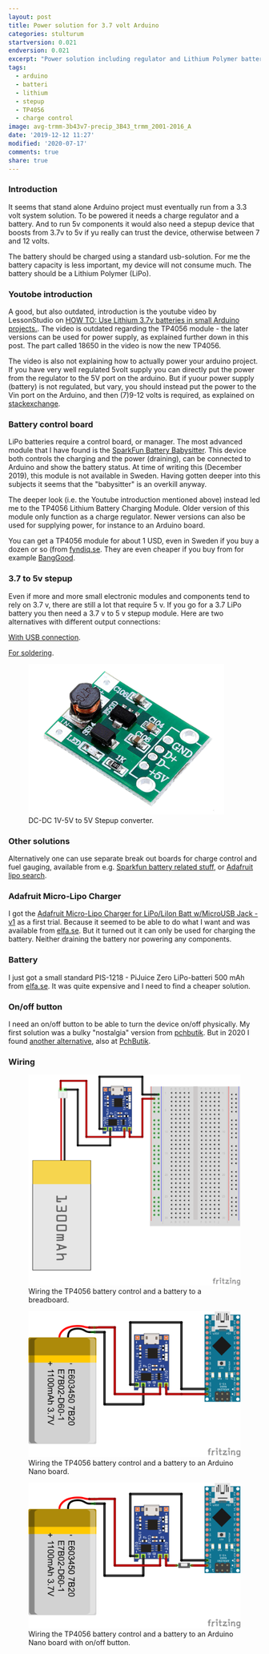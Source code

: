 ```yaml
---
layout: post
title: Power solution for 3.7 volt Arduino
categories: stulturum
startversion: 0.021
endversion: 0.021
excerpt: "Power solution including regulator and Lithium Polymer battery for Arduino"
tags:
  - arduino
  - batteri
  - lithium
  - stepup
  - TP4056
  - charge control
image: avg-trmm-3b43v7-precip_3B43_trmm_2001-2016_A
date: '2019-12-12 11:27'
modified: '2020-07-17'
comments: true
share: true
---
```


### Introduction

It seems that stand alone Arduino project must eventually run from a 3.3 volt system solution. To be powered it needs a charge regulator and a battery. And to run 5v components it would also need a stepup device that boosts from 3.7v to 5v if yu really can trust the device, otherwise between 7 and 12 volts.

The battery should be charged using a standard usb-solution. For me the battery capacity is less important, my device will not consume much. The battery should be a Lithium Polymer (LiPo).

### Youtobe introduction

A good, but also outdated, introduction is the youtube video by LessonStudio on [HOW TO: Use Lithium 3.7v batteries in small Arduino projects.](https://www.youtube.com/watch?v=nh9lEM5L28k). The video is outdated regarding the TP4056 module - the later versions can be used for power supply, as explained further down in this post. The part called 18650 in the video is now the new TP4056.

The video is also not explaining how to actually power your arduino project. If you have very well regulated 5volt supply you can directly put the power from the regulator to the 5V port on the arduino. But if yuour power supply (battery) is not regulated, but vary, you should instead put the power to the Vin port on the Arduino, and then (7)9-12 volts is required, as explained on [stackexchange](https://arduino.stackexchange.com/questions/4458/what-are-the-5v-and-vin-pins-for).

### Battery control board

LiPo batteries require a control board, or manager. The most advanced module that I have found is the [SparkFun Battery Babysitter](https://www.sparkfun.com/products/13777). This device both controls the charging and the power (draining), can be connected to Arduino and show the battery status. At time of writing this (December 2019), this module is not available in Sweden. Having gotten deeper into this subjects it seems that the "babysitter" is an overkill anyway.

The deeper look (i.e. the Youtube introduction mentioned above) instead led me to the TP4056 Lithium Battery Charging Module. Older version of this module only function as a charge regulator. Newer versions can also be used for supplying power, for instance to an Arduino board.

You can get a TP4056 module for about 1 USD, even in Sweden if you buy a dozen or so (from [fyndiq.se](https://fyndiq.se/search/?q=TP4056&search=enter#31040599-12510pcs-tp4056-lithium-battery-charg). They are even cheaper if you buy from for example [BangGood](https://www.banggood.com).

### 3.7 to 5v stepup

Even if more and more small electronic modules and components tend to rely on 3.7 v, there are still a lot that require 5 v. If you go for a 3.7 LiPo battery you then need a 3.7 v to 5 v stepup module. Here are two alternatives with different output connections:

 [With USB connection](https://www.banggood.com/20pcs-DC-DC-0_9V-5V-to-5V-600mA-USB-Step-Up-Power-Boost-Module-PFM-Control-Mini-Mobile-Booster-p-1590024.html?rmmds=detail-left-hotproducts__2&cur_warehouse=CN).

 [For soldering](https://www.banggood.com/DC-DC-1V-5V-to-5V-Converter-Step-Up-Power-Supply-Module-Boost-Adapter-Converter-Board-500MA-Voltage-Regulator-p-1578191.html?rmmds=search&cur_warehouse=CN).

 <figure>
 <img src="../../images/dc-dc-5v-stepup-500mA.png">
 <figcaption> DC-DC 1V-5V to 5V Stepup converter.</figcaption>
 </figure>

### Other solutions

Alternatively one can use separate break out boards for charge control and fuel gauging, available from e.g. [Sparkfun battery related stuff](https://www.sparkfun.com/search/results?term=lipo), or [Adafruit lipo search](https://www.adafruit.com/?q=lipo).

### Adafruit Micro-Lipo Charger

I got the [Adafruit Micro-Lipo Charger for LiPo/LiIon Batt w/MicroUSB Jack - v1](https://www.adafruit.com/product/1904) as a first trial. Because it seemed to be able to do what I want and was available from [elfa.se](https://www.elfa.se/sv/micro-lipo-med-mikro-usb-uttag-usb-litiumjon-lipoly-laddare-v1-micro-usb-adafruit-1904-micro-lipo/p/30091160?q=micro+lipo&pos=1&origPos=1&origPageSize=10&track=true). But it turned out it can only be used for charging the battery. Neither draining the battery nor powering any components.

### Battery

I just got a small standard PIS-1218 - PiJuice Zero LiPo-batteri 500 mAh from [elfa.se](https://www.elfa.se/sv/pijuice-zero-lipo-batteri-500-mah-pi-supply-pis-1218/p/30163396?queryFromSuggest=true). It was quite expensive and I need to find a cheaper solution.

### On/off button

I need an on/off button to be able to turn the device on/off physically. My first solution was a bulky "nostalgia" version from [pchbutik](https://pchbutik.se/stroembrytare/267-5-st-mini-strombrytare-1-polig-2-vags.html?search_query=0604%09&results=1). But in 2020 I found [another alternative](../../component/component-onoff-02), also at [PchButik](https://pchbutik.se/search?controller=search&orderby=position&orderway=desc&search_query=0751&submit_search=).

### Wiring

<figure>
<img src="../../images/TP4056+battery-breadboard_bb.png">
<figcaption> Wiring the TP4056 battery control and a battery to a breadboard.</figcaption>
</figure>

<figure>
<img src="../../images/TP4056+battery-nano_bb.png">
<figcaption> Wiring the TP4056 battery control and a battery to an Arduino Nano board.</figcaption>
</figure>

<figure>
<img src="../../images/TP4056+battery-nano-switch_bb.png">
<figcaption> Wiring the TP4056 battery control and a battery to an Arduino Nano board with on/off button.</figcaption>
</figure>
